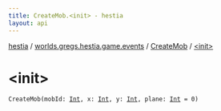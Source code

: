 ```yaml
---
title: CreateMob.<init> - hestia
layout: api
---
```


<div class='api-docs-breadcrumbs'><a href="../../index.html">hestia</a> / <a href="../index.html">worlds.gregs.hestia.game.events</a> / <a href="index.html">CreateMob</a> / <a href="./-init-.html">&lt;init&gt;</a></div>

# &lt;init&gt;

<div class="signature"><code><span class="identifier">CreateMob</span><span class="symbol">(</span><span class="parameterName" id="worlds.gregs.hestia.game.events.CreateMob$<init>(kotlin.Int, kotlin.Int, kotlin.Int, kotlin.Int)/mobId">mobId</span><span class="symbol">:</span>&nbsp;<a href="https://kotlinlang.org/api/latest/jvm/stdlib/kotlin/-int/index.html"><span class="identifier">Int</span></a><span class="symbol">, </span><span class="parameterName" id="worlds.gregs.hestia.game.events.CreateMob$<init>(kotlin.Int, kotlin.Int, kotlin.Int, kotlin.Int)/x">x</span><span class="symbol">:</span>&nbsp;<a href="https://kotlinlang.org/api/latest/jvm/stdlib/kotlin/-int/index.html"><span class="identifier">Int</span></a><span class="symbol">, </span><span class="parameterName" id="worlds.gregs.hestia.game.events.CreateMob$<init>(kotlin.Int, kotlin.Int, kotlin.Int, kotlin.Int)/y">y</span><span class="symbol">:</span>&nbsp;<a href="https://kotlinlang.org/api/latest/jvm/stdlib/kotlin/-int/index.html"><span class="identifier">Int</span></a><span class="symbol">, </span><span class="parameterName" id="worlds.gregs.hestia.game.events.CreateMob$<init>(kotlin.Int, kotlin.Int, kotlin.Int, kotlin.Int)/plane">plane</span><span class="symbol">:</span>&nbsp;<a href="https://kotlinlang.org/api/latest/jvm/stdlib/kotlin/-int/index.html"><span class="identifier">Int</span></a>&nbsp;<span class="symbol">=</span>&nbsp;0<span class="symbol">)</span></code></div>
